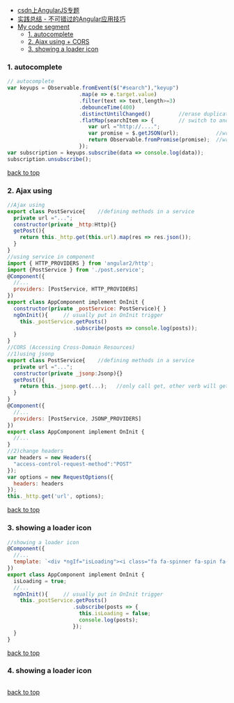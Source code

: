 - [csdn上AngularJS专题](http://lib.csdn.net/base/23)
- [实践总结 - 不可错过的Angular应用技巧](https://my.oschina.net/blogshi/blog/293631#comment-list)
- [My code segment](#top)
  - [1. autocomplete](#autocomplete)
  - [2. Ajax using + CORS](#Ajax-using)
  - [3. showing a loader icon](#loader-icon)

<h3 id="autocomplete">1. autocomplete</h3>

```javascript
// autocomplete
var keyups = Observable.fromEvent($("#search"),"keyup")
                       .map(e => e.target.value)
                       .filter(text => text,length>=3)
                       .debounceTime(400)
                       .distinctUntilChanged()         //erase duplicate word
                       .flatMap(searchItem => {        // switch to another stream
                          var url ="http://....";
                          var promise = $.getJSON(url);            //wrap to promise
                          return Observable.fromPromise(promise);  //wrap promise to Observable
                       });
var subscription = keyups.subscribe(data => console.log(data));
subscription.unsubscribe();
```

[back to top](#top)

<h3 id="Ajax-using">2. Ajax using</h3>

```javascript
//Ajax using
export class PostService{    //defining methods in a service
  private url ="...";
  constructor(private _http:Http){}
  getPost(){
    return this._http.get(this.url).map(res => res.json());
  }
}
//using service in component
import { HTTP_PROVIDERS } from 'angular2/http';
import {PostService } from './post.service';
@Component({
  //...
  providers: [PostService, HTTP_PROVIDERS]
})
export class AppComponent implement OnInit {
  constructor(private _postService: PostService){ }
  ngOnInit(){     // usually put in OnInit trigger
    this._postService.getPosts()
                     .subscribe(posts => console.log(posts));
  }
}
//CORS (Accessing Cross-Domain Resources)
//1)using jsonp
export class PostService{    //defining methods in a service
  private url ="...";
  constructor(private _jsonp:Jsonp){}
  getPost(){
    return this._jsonp.get(...);   //only call get, other verb will get exception
  }
}
@Component({
  //...
  providers: [PostService, JSONP_PROVIDERS]
})
export class AppComponent implement OnInit {
  //...
}
//2)change headers
var headers = new Headers({
  "access-control-request-method":"POST"
});
var options = new RequestOptions({
  headers: headers
});
this._http.get('url', options);
```

[back to top](#top)

<h3 id="loader-icon">3. showing a loader icon</h3>

```javascript
//showing a loader icon
@Component({
  //...
  template: `<div *ngIf="isLoading"><i class="fa fa-spinner fa-spin fa-3x"></i></div>`  <!-- using font awesome-->
})
export class AppComponent implement OnInit {
  isLoading = true;
  //...
  ngOnInit(){     // usually put in OnInit trigger
    this._postService.getPosts()
                     .subscribe(posts => {
                       this.isLoading = false;
                       console.log(posts);
                     });
  }
}
```

[back to top](#top)

<h3 id="loader-icon">4. showing a loader icon</h3>

```javascript
```

[back to top](#top)

